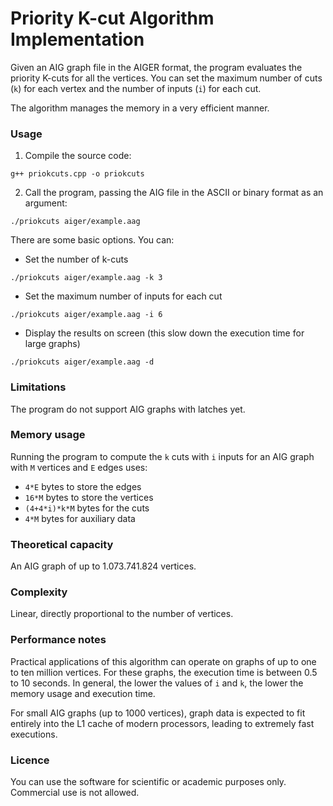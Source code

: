 # Priority K-cut Algorithm Implementation

Given an AIG graph file in the AIGER format, the program evaluates the priority K-cuts for all the vertices. You can set
the maximum number of cuts (`k`) for each vertex and the number of inputs (`i`) for each cut.

The algorithm manages the memory in a very efficient manner.

### Usage
1. Compile the source code:
```
g++ priokcuts.cpp -o priokcuts
```
2. Call the program, passing the AIG file in the ASCII or binary format as an argument:
```
./priokcuts aiger/example.aag
```
There are some basic options. You can:
* Set the number of k-cuts
```
./priokcuts aiger/example.aag -k 3
```
* Set the maximum number of inputs for each cut
```
./priokcuts aiger/example.aag -i 6
```
* Display the results on screen (this slow down the execution time for large graphs)
```
./priokcuts aiger/example.aag -d
```

### Limitations
The program do not support AIG graphs with latches yet.

###	Memory usage

Running the program to compute the `k` cuts with `i` inputs for an AIG graph with `M` vertices and `E` edges uses:

* `4*E` bytes to store the edges
* `16*M` bytes to store the vertices
* `(4+4*i)*k*M` bytes for the cuts
* `4*M` bytes for auxiliary data

### Theoretical capacity

An AIG graph of up to 1.073.741.824 vertices.

### Complexity

Linear, directly proportional to the number of vertices.

### Performance notes

Practical applications of this algorithm can operate on graphs
of up to one to ten million vertices. For these graphs, the execution time is between 0.5 to 10 seconds. In general, the lower the values of `i` and `k`, the lower the memory usage and execution time.
	
For small AIG graphs (up to 1000 vertices), graph data is expected
to fit entirely into the L1 cache of modern processors,
leading to extremely fast executions.

### Licence

You can use the software for scientific or academic purposes only. Commercial use is not allowed.
